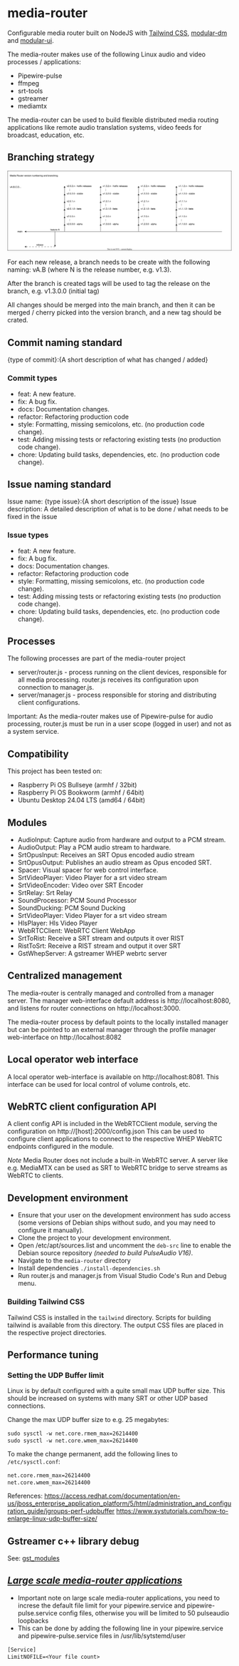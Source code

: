 # media-router

Configurable media router built on NodeJS with [Tailwind CSS](https://tailwindcss.com/), [modular-dm](https://github.com/bccsa/modular-dm) and [modular-ui](https://github.com/bccsa/modular-ui).

The media-router makes use of the following Linux audio and video processes / applications:

-   Pipewire-pulse
-   ffmpeg
-   srt-tools
-   gstreamer
-   mediamtx

The media-router can be used to build flexible distributed media routing applications like remote audio translation systems, video feeds for broadcast, education, etc.

## Branching strategy

<img src="./doc/version-numbering-and-branching.drawio.svg">

For each new release, a branch needs to be create with the following naming: vA.B (where N is the release number, e.g. v1.3).

After the branch is created tags will be used to tag the release on the branch, e.g. v1.3.0.0 (initial tag)

All changes should be merged into the main branch, and then it can be merged / cherry picked into the version branch, and a new tag should be crated.

## Commit naming standard

{type of commit}:{A short description of what has changed / added}

### Commit types

-   feat: A new feature.
-   fix: A bug fix.
-   docs: Documentation changes.
-   refactor: Refactoring production code
-   style: Formatting, missing semicolons, etc. (no production code change).
-   test: Adding missing tests or refactoring existing tests (no production code change).
-   chore: Updating build tasks, dependencies, etc. (no production code change).

## Issue naming standard

Issue name: {type issue}:{A short description of the issue}
Issue description: A detailed description of what is to be done / what needs to be fixed in the issue

### Issue types

-   feat: A new feature.
-   fix: A bug fix.
-   docs: Documentation changes.
-   refactor: Refactoring production code
-   style: Formatting, missing semicolons, etc. (no production code change).
-   test: Adding missing tests or refactoring existing tests (no production code change).
-   chore: Updating build tasks, dependencies, etc. (no production code change).

## Processes

The following processes are part of the media-router project

-   server/router.js - process running on the client devices, responsible for all media processing. router.js receives its configuration upon connection to manager.js.
-   server/manager.js - process responsible for storing and distributing client configurations.

Important: As the media-router makes use of Pipewire-pulse for audio processing, router.js must be run in a user scope (logged in user) and not as a system service.

## Compatibility

This project has been tested on:

-   Raspberry Pi OS Bullseye (armhf / 32bit)
-   Raspberry Pi OS Bookworm (armhf / 64bit)
-   Ubuntu Desktop 24.04 LTS (amd64 / 64bit)

## Modules

-   AudioInput: Capture audio from hardware and output to a PCM stream.
-   AudioOutput: Play a PCM audio stream to hardware.
-   SrtOpusInput: Receives an SRT Opus encoded audio stream
-   SrtOpusOutput: Publishes an audio stream as Opus encoded SRT.
-   Spacer: Visual spacer for web control interface.
-   SrtVideoPlayer: Video Player for a srt video stream
-   SrtVideoEncoder: Video over SRT Encoder
-   SrtRelay: Srt Relay
-   SoundProcessor: PCM Sound Processor
-   SoundDucking: PCM Sound Ducking
-   SrtVideoPlayer: Video Player for a srt video stream
-   HlsPlayer: Hls Video Player
-   WebRTCClient: WebRTC Client WebApp
-   SrtToRist: Receive a SRT stream and outputs it over RIST
-   RistToSrt: Receive a RIST stream and output it over SRT
-   GstWhepServer: A gstreamer WHEP webrtc server

## Centralized management

The media-router is centrally managed and controlled from a manager server. The manager web-interface default address is http://localhost:8080, and listens for router connections on http://localhost:3000.

The media-router process by default points to the locally installed manager but can be pointed to an external manager through the profile manager web-interface on http://localhost:8082

## Local operator web interface

A local operator web-interface is available on http://localhost:8081. This interface can be used for local control of volume controls, etc.

## WebRTC client configuration API

A client config API is included in the WebRTCClient module, serving the configuration on http://[host]:2000/config.json
This can be used to configure client applications to connect to the respective WHEP WebRTC endpoints configured in the module.

_Note_ Media Router does not include a built-in WebRTC server. A server like e.g. MediaMTX can be used as SRT to WebRTC bridge to serve streams as WebRTC to clients.

## Development environment

-   Ensure that your user on the development environment has sudo access (some versions of Debian ships without sudo, and you may need to configure it manually).
-   Clone the project to your development environment.
-   Open /etc/apt/sources.list and uncomment the `deb-src` line to enable the Debian source repository _(needed to build PulseAudio V16)_.
-   Navigate to the `media-router` directory
-   Install dependencies `./install-dependencies.sh`
-   Run router.js and manager.js from Visual Studio Code's Run and Debug menu.

### Building Tailwind CSS

Tailwind CSS is installed in the `tailwind` directory. Scripts for building tailwind is available from this directory. The output CSS files are placed in the respective project directories.

## Performance tuning

### Setting the UDP Buffer limit

Linux is by default configured with a quite small max UDP buffer size. This should be increased on systems with many SRT or other UDP based connections.

Change the max UDP buffer size to e.g. 25 megabytes:

```shell
sudo sysctl -w net.core.rmem_max=26214400
sudo sysctl -w net.core.wmem_max=26214400
```

To make the change permanent, add the following lines to `/etc/sysctl.conf`:

```shell
net.core.rmem_max=26214400
net.core.wmem_max=26214400
```

References:
https://access.redhat.com/documentation/en-us/jboss_enterprise_application_platform/5/html/administration_and_configuration_guide/jgroups-perf-udpbuffer
https://www.systutorials.com/how-to-enlarge-linux-udp-buffer-size/

## Gstreamer c++ library debug

See: [gst_modules](./server/gst_modules/SrtVideoPlayer/README.md)

## **_[Large scale media-router applications](https://teams.microsoft.com/l/message/19:c03ee3df-2ced-415b-a03b-8721d514d3d6_c7308394-f7b9-4a7e-8510-ffb8a5e8b271@unq.gbl.spaces/1709803010063?context=%7B%22contextType%22%3A%22chat%22%7Dexir)_**

-   Important note on large scale media-router applications, you need to increse the default file limit for your pipewire.service and pipewire-pulse.service config files, otherwise you will be limited to 50 pulseaudio loopbacks
-   This can be done by adding the following line in your pipewire.service and pipewire-pulse.service files in /usr/lib/sytstemd/user

```
[Service]
LimitNOFILE=<Your file count>
```
